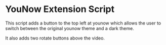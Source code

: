 # YouNow Extension Script
This script adds a button to the top left at younow which allows the user to switch between the original younow theme and a dark theme.

It also adds two rotate buttons above the video.
